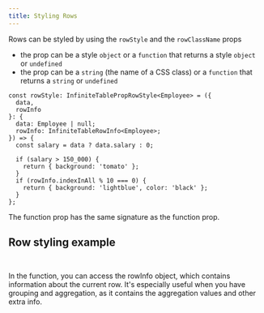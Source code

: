 ```yaml
---
title: Styling Rows
---
```


Rows can be styled by using the `rowStyle` and the `rowClassName` props


* the <PropLink name="rowStyle" /> prop can be a style `object` or a `function` that returns a style `object` or `undefined`
* the <PropLink name="rowClassName"/> prop can be a `string` (the name of a CSS class) or a `function` that returns a `string` or `undefined`

```tsx title=Defining-a-rowStyle-function
const rowStyle: InfiniteTablePropRowStyle<Employee> = ({
  data,
  rowInfo
}: {
  data: Employee | null;
  rowInfo: InfiniteTableRowInfo<Employee>;
}) => {
  const salary = data ? data.salary : 0;

  if (salary > 150_000) {
    return { background: 'tomato' };
  }
  if (rowInfo.indexInAll % 10 === 0) {
    return { background: 'lightblue', color: 'black' };
  }
};
```


<Note>

The <PropLink name="rowClassName" /> function prop has the same signature as the <PropLink name="rowStyle" /> function prop.

</Note>


## Row styling example

<Sandpack>

```ts file=row-styling-example.page.tsx
```
```ts file=columns.ts
```

</Sandpack>


<Note>

In the <PropLink name="rowStyle" /> function, you can access the rowInfo object, which contains information about the current row. It's especially useful when you have grouping and aggregation, as it contains the aggregation values and other extra info.

</Note>
